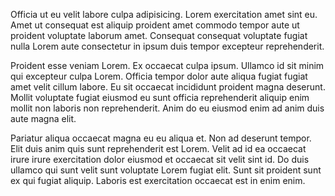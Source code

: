 Officia ut eu velit labore culpa adipisicing. Lorem exercitation amet sint eu. Amet ut consequat est aliquip proident amet commodo tempor aute ut proident voluptate laborum amet. Consequat consequat voluptate fugiat nulla Lorem aute consectetur in ipsum duis tempor excepteur reprehenderit.

Proident esse veniam Lorem. Ex occaecat culpa ipsum. Ullamco id sit minim qui excepteur culpa Lorem. Officia tempor dolor aute aliqua fugiat fugiat amet velit cillum labore. Eu sit occaecat incididunt proident magna deserunt. Mollit voluptate fugiat eiusmod eu sunt officia reprehenderit aliquip enim mollit non laboris non reprehenderit. Anim do eu eiusmod enim ad anim duis aute magna elit.

Pariatur aliqua occaecat magna eu eu aliqua et. Non ad deserunt tempor. Elit duis anim quis sunt reprehenderit est Lorem. Velit ad id ea occaecat irure irure exercitation dolor eiusmod et occaecat sit velit sint id. Do duis ullamco qui sunt velit sunt voluptate Lorem fugiat elit. Sunt sit proident sunt ex qui fugiat aliquip. Laboris est exercitation occaecat est in enim enim.
